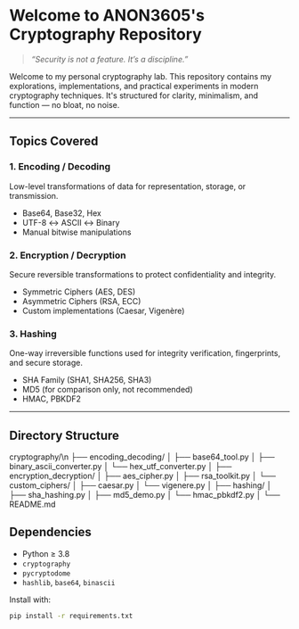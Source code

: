 # Welcome to ANON3605's Cryptography Repository

> *“Security is not a feature. It’s a discipline.”*

Welcome to my personal cryptography lab. This repository contains my explorations, implementations, and practical experiments in modern cryptography techniques. It's structured for clarity, minimalism, and function — no bloat, no noise.

---

##  Topics Covered

### 1. Encoding / Decoding
Low-level transformations of data for representation, storage, or transmission.

- Base64, Base32, Hex
- UTF-8 ↔ ASCII ↔ Binary
- Manual bitwise manipulations

### 2. Encryption / Decryption
Secure reversible transformations to protect confidentiality and integrity.

- Symmetric Ciphers (AES, DES)
- Asymmetric Ciphers (RSA, ECC)
- Custom implementations (Caesar, Vigenère)

### 3. Hashing
One-way irreversible functions used for integrity verification, fingerprints, and secure storage.

- SHA Family (SHA1, SHA256, SHA3)
- MD5 (for comparison only, not recommended)
- HMAC, PBKDF2

---

## Directory Structure

cryptography/\n
├── encoding_decoding/
│ ├── base64_tool.py
│ ├── binary_ascii_converter.py
│ └── hex_utf_converter.py
│
├── encryption_decryption/
│ ├── aes_cipher.py
│ ├── rsa_toolkit.py
│ └── custom_ciphers/
│ ├── caesar.py
│ └── vigenere.py
│
├── hashing/
│ ├── sha_hashing.py
│ ├── md5_demo.py
│ └── hmac_pbkdf2.py
│
└── README.md


## Dependencies

- Python ≥ 3.8  
- `cryptography`  
- `pycryptodome`  
- `hashlib`, `base64`, `binascii`

Install with:

```bash
pip install -r requirements.txt

